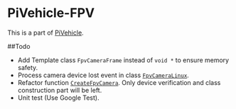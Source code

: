 # PiVehicle-FPV
This is a part of [PiVehicle](https://github.com/zxf1023818103/PiVehicle/).

##Todo
- Add Template class `FpvCameraFrame` instead of `void *` to ensure memory safety.
- Process camera device lost event in class [`FpvCameraLinux`](https://github.com/zxf1023818103/PiVehicle-FPV/blob/master/FpvCameraLinux.h#L11).
- Refactor function [`CreateFpvCamera`](https://github.com/zxf1023818103/PiVehicle-FPV/blob/master/create_fpv_camera_linux.cc#L8). Only device verification and class construction part will be left.
- Unit test (Use Google Test).

